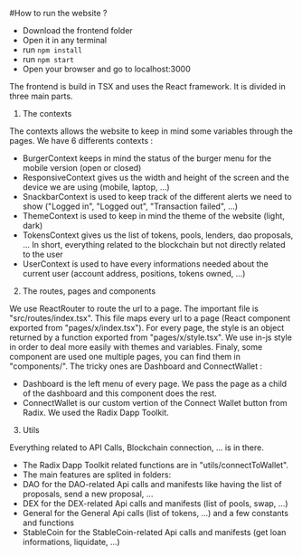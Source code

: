 #How to run the website ?
 - Download the frontend folder
 - Open it in any terminal
 - run `npm install`
 - run `npm start`
 - Open your browser and go to localhost:3000

The frontend is build in TSX and uses the React framework. It is divided in three main parts.

1. The contexts

The contexts allows the website to keep in mind some variables through the pages. We have 6 differents contexts :
 - BurgerContext keeps in mind the status of the burger menu for the mobile version (open or closed)
 - ResponsiveContext gives us the width and height of the screen and the device we are using (mobile, laptop, ...)
 - SnackbarContext is used to keep track of the different alerts we need to show ("Logged in", "Logged out", "Transaction failed", ...)
 - ThemeContext is used to keep in mind the theme of the website (light, dark)
 - TokensContext gives us the list of tokens, pools, lenders, dao proposals, ... In short, everything related to the blockchain but not directly related to the user
 - UserContext is used to have every informations needed about the current user (account address, positions, tokens owned, ...)


2. The routes, pages and components

We use ReactRouter to route the url to a page. The important file is "src/routes/index.tsx". This file maps every url to a page (React component exported from "pages/x/index.tsx").
For every page, the style is an object returned by a function exported from "pages/x/style.tsx". We use in-js style in order to deal more easily with themes and variables.
Finaly, some component are used one multiple pages, you can find them in "components/". The tricky ones are Dashboard and ConnectWallet :
 - Dashboard is the left menu of every page. We pass the page as a child of the dashboard and this component does the rest.
 - ConnectWallet is our custom vertion of the Connect Wallet button from Radix. We used the Radix Dapp Toolkit.


3. Utils

Everything related to API Calls, Blockchain connection, ... is in there. 
 - The Radix Dapp Toolkit related functions are in "utils/connectToWallet".
 - The main features are splited in folders:
  - DAO for the DAO-related Api calls and manifests like having the list of proposals, send a new proposal, ...
  - DEX for the DEX-related Api calls and manifests (list of pools, swap, ...)
  - General for the General Api calls (list of tokens, ...) and a few constants and functions
  - StableCoin for the StableCoin-related Api calls and manifests (get loan informations, liquidate, ...)
